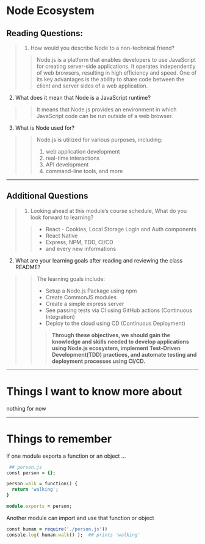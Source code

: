 # Node Ecosystem

## Reading Questions:

> 1. How would you describe Node to a non-technical friend?
>> Node.js is a platform that enables developers to use JavaScript for creating server-side applications. It operates independently of web browsers, resulting in high efficiency and speed. One of its key advantages is the ability to share code between the client and server sides of a web application.<br/>
 2. What does it mean that Node is a JavaScript runtime?
 >> It means that Node.js provides an environment in which JavaScript code can be run outside of a web browser.<br/>
 3. What is Node used for?
>> Node.js is utilized for various purposes, including:
>> 1. web application development
>> 2. real-time interactions
>> 3. API development
>> 4. command-line tools, and more
------------




## Additional Questions
> 1. Looking ahead at this module’s course schedule, What do you look forward to learning?
>> * React - Cookies, Local Storage Login and Auth components
>> * React Native
>> *  Express, NPM, TDD, CI/CD
>> * and every new informations<br/>
 2. What are your learning goals after reading and reviewing the class README?
>> The learning goals include:
>> * Setup a Node.js Package using npm
>> * Create CommonJS modules
>> * Create a simple express server
>> * See passing tests via CI using GitHub actions (Continuous Integration)
>> * Deploy to the cloud using CD (Continuous Deployment)
>>> **Through these objectives, we should gain the knowledge and skills needed to develop applications using Node.js ecosystem, implement Test-Driven Development(TDD) practices, and automate testing and deployment processes using CI/CD.**

------------

# Things I want to know more about
nothing for now 

------------------
# Things to remember 

If one module exports a function or an object …

```ruby
 ## person.js
const person = {};

person.walk = function() {
  return 'walking';
}

module.exports = person;
```

Another module can import and use that function or object
 ```ruby
const human = require('./person.js'))
console.log( human.walk() );  ## prints 'walking'
```